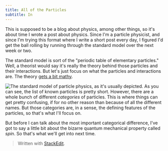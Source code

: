 ```yaml
---
title: All of the Particles
subtitle: In
---
```


This is supposed to be a blog about physics, among other things, so it's about time I wrote a post about physics. Since I'm a particle physicist, and since I'm trying this format where I write a short post every day, I figured I'd get the ball rolling by running through the standard model over the next week or two.

The standard model is sort of the "periodic table of elementary particles." Well, a theorist would say it's really the theory behind those particles and their interactions. But let's just focus on what the particles and interactions are. The theory [gets a bit mathy](https://tvtropes.org/pmwiki/pmwiki.php/Main/Understatement).

![The standard model of particle physics, as it's usually depicted.](https://upload.wikimedia.org/wikipedia/commons/0/00/Standard_Model_of_Elementary_Particles.svg)
As you can see, the list of known particles is pretty short. However, there are a whole bunch of different *categories* of particles. This is where things can get pretty confusing, if for no other reason than because of all the different names. But those categories are, in a sense, the defining features of the particles, so that's what I'll focus on.

But before I can talk about the most important categorical difference, I've got to say a little bit about the bizarre quantum mechanical property called *spin*. So that's what we'll get into next time.

> Written with [StackEdit](https://stackedit.io/).
<!--stackedit_data:
eyJoaXN0b3J5IjpbMTEzMTk2NTQ5NF19
-->